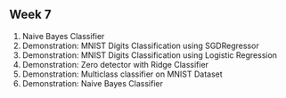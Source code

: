 ## Week 7
1) Naive Bayes Classifier
2) Demonstration: MNIST Digits Classification using SGDRegressor
3) Demonstration: MNIST Digits Classification using Logistic Regression
4) Demonstration: Zero detector with Ridge Classifier
5) Demonstration: Multiclass classifier on MNIST Dataset
6) Demonstration: Naive Bayes Classifier